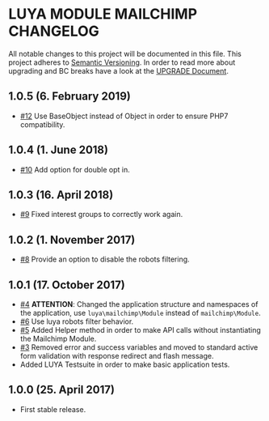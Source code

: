 # LUYA MODULE MAILCHIMP CHANGELOG

All notable changes to this project will be documented in this file. This project adheres to [Semantic Versioning](http://semver.org/).
In order to read more about upgrading and BC breaks have a look at the [UPGRADE Document](UPGRADE.md).

## 1.0.5 (6. February 2019)

+ [#12](https://github.com/luyadev/luya-module-mailchimp/issues/12) Use BaseObject instead of Object in order to ensure PHP7 compatibility.

## 1.0.4 (1. June 2018)

+ [#10](https://github.com/luyadev/luya-module-mailchimp/issues/10) Add option for double opt in.

## 1.0.3 (16. April 2018)

+ [#9](https://github.com/luyadev/luya-module-mailchimp/issues/9) Fixed interest groups to correctly work again.

## 1.0.2 (1. November 2017)

+ [#8](https://github.com/luyadev/luya-module-mailchimp/issues/8) Provide an option to disable the robots filtering.

## 1.0.1 (17. October 2017)

+ [#4](https://github.com/luyadev/luya-module-mailchimp/issues/4) **ATTENTION**: Changed the application structure and namespaces of the application, use `luya\mailchimp\Module` instead of `mailchimp\Module`.
+ [#6](https://github.com/luyadev/luya-module-mailchimp/issues/6) Use luya robots filter behavior.
+ [#5](https://github.com/luyadev/luya-module-mailchimp/issues/5) Added Helper method in order to make API calls without instantiating the Mailchimp Module.
+ [#3](https://github.com/luyadev/luya-module-mailchimp/issues/3) Removed error and success variables and moved to standard active form validation with response redirect and flash message.
+ Added LUYA Testsuite in order to make basic application tests.

## 1.0.0 (25. April 2017)

+ First stable release.
